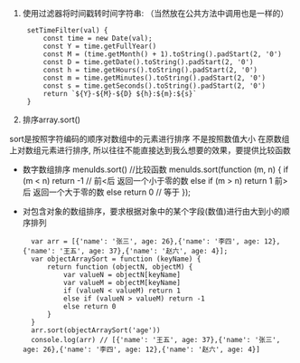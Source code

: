 1. 使用过滤器将时间戳转时间字符串: （当然放在公共方法中调用也是一样的）

        setTimeFilter(val) {
            const time = new Date(val);
            const Y = time.getFullYear()
            const M = (time.getMonth() + 1).toString().padStart(2, '0')
            const D = time.getDate().toString().padStart(2, '0')
            const h = time.getHours().toString().padStart(2, '0')
            const m = time.getMinutes().toString().padStart(2, '0')
            const s = time.getSeconds().toString().padStart(2, '0')
            return `${Y}-${M}-${D} ${h}:${m}:${s}`
        }

2. 排序array.sort()

sort是按照字符编码的顺序对数组中的元素进行排序  不是按照数值大小 在原数组上对数组元素进行排序, 所以往往不能直接达到我么想要的效果，要提供比较函数

* 数字数组排序
        menuIds.sort() 
        //比较函数
        menuIds.sort(function (m, n) {
            if (m < n) return -1  // 前<后 返回一个小于零的数
            else if (m > n) return 1  前>后 返回一个大于零的数
            else return 0  // 等于
        });

* 对包含对象的数组排序，要求根据对象中的某个字段(数值)进行由大到小的顺序排列

        var arr = [{'name': '张三', age: 26},{'name': '李四', age: 12},{'name': '王五', age: 37},{'name': '赵六', age: 4}];
        var objectArraySort = function (keyName) {
            return function (objectN, objectM) {
                var valueN = objectN[keyName]
                var valueM = objectM[keyName]
                if (valueN < valueM) return 1
                else if (valueN > valueM) return -1
                else return 0
            }
        }
        arr.sort(objectArraySort('age'))
        console.log(arr) // [{'name': '王五', age: 37},{'name': '张三', age: 26},{'name': '李四', age: 12},{'name': '赵六', age: 4}]
